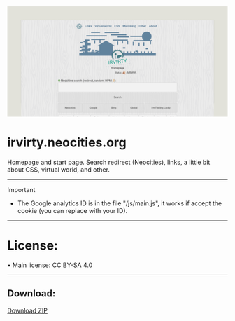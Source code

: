 
<!--https://stackoverflow.com/questions/61071158/add-image-with-link-in-githubs-readme-md#-->
[![banner](/img/github-banner-settings.png)](/img/screenshot.png)
  
# irvirty.neocities.org

Homepage and start page. Search redirect (Neocities), links, a little bit about CSS, virtual world, and other.
  
---
   
> [!IMPORTANT]
> - The Google analytics ID is in the file "/js/main.js", it works if accept the cookie (you can replace with your ID).   
  
---
  
# License:  
  
• Main license: CC BY-SA 4.0  
  
<!--Others:  
• Roboto font: Copyright 2025 Google Apache License, Version 2.0  -->
  
---  
  
## Download:
  
[Download ZIP](https://github.com/irvirty/irvirty.neocities.org/archive/refs/heads/main.zip)
  
<!--
---  
  
## GitHub Explore, topics:  
[Website](https://github.com/topics/website),
[Personal Website](https://github.com/topics/personal-website),
[Homepage](https://github.com/topics/homepage),
[Startpage](https://github.com/topics/startpage),
[Search Redirect](https://github.com/topics/search-redirect),
[Neocities](https://github.com/topics/neocities),
[HTML](https://github.com/topics/HTML),
[CSS](https://github.com/topics/CSS),
[JavaScript](https://github.com/topics/javascript),
[Open Source](https://github.com/topics/open-source),
-->
